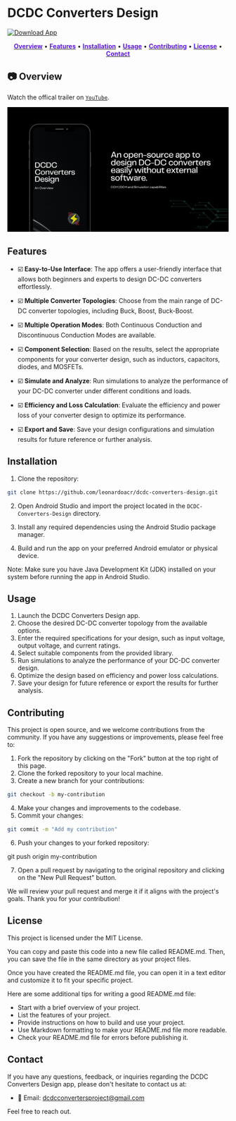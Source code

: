 # DCDC Converters Design



[![Download App](https://img.shields.io/badge/Download-App-blue?style=for-the-badge&logo=android)](http://bit.ly/3NWtqwQ)

<div align="center">
  <a href="#overview"><b style="color:#5c19e2;">Overview</b></a> •
  <a href="#features"><b style="color:#5c19e2;">Features</b></a> •
  <a href="#installation"><b style="color:#5c19e2;">Installation</b></a> •
  <a href="#usage"><b style="color:#5c19e2;">Usage</b></a> •
  <a href="#contributing"><b style="color:#5c19e2;">Contributing</b></a> •
  <a href="#license"><b style="color:#5c19e2;">License</b></a> •
  <a href="#contact"><b style="color:#5c19e2;">Contact</b></a>
</div>


## :camera: Overview



Watch the offical trailer on [`YouTube`](https://youtu.be/7yWGklHurrc).

[![DCDC Converters Design](./github/ytb-thumb-hq.png)](https://youtu.be/7yWGklHurrc)

## Features

- :ballot_box_with_check: **Easy-to-Use Interface**: The app offers a user-friendly interface that allows both beginners and experts to design DC-DC converters effortlessly.

- :ballot_box_with_check: **Multiple Converter Topologies**: Choose from the main range of DC-DC converter topologies, including Buck, Boost, Buck-Boost.

- :ballot_box_with_check: **Multiple Operation Modes**: Both Continuous Conduction and Discontinuous Conduction Modes are available.

- :ballot_box_with_check: **Component Selection**: Based on the results, select the appropriate components for your converter design, such as inductors, capacitors, diodes, and MOSFETs.

- :ballot_box_with_check: **Simulate and Analyze**: Run simulations to analyze the performance of your DC-DC converter under different conditions and loads.

- :ballot_box_with_check: **Efficiency and Loss Calculation**: Evaluate the efficiency and power loss of your converter design to optimize its performance.

- :ballot_box_with_check: **Export and Save**: Save your design configurations and simulation results for future reference or further analysis.


## Installation

1. Clone the repository: 

```bash
git clone https://github.com/leonardoacr/dcdc-converters-design.git
```

2. Open Android Studio and import the project located in the `DCDC-Converters-Design` directory.

3. Install any required dependencies using the Android Studio package manager.

4. Build and run the app on your preferred Android emulator or physical device.

Note: Make sure you have Java Development Kit (JDK) installed on your system before running the app in Android Studio.


## Usage

1. Launch the DCDC Converters Design app.
2. Choose the desired DC-DC converter topology from the available options.
3. Enter the required specifications for your design, such as input voltage, output voltage, and current ratings.
4. Select suitable components from the provided library.
5. Run simulations to analyze the performance of your DC-DC converter design.
6. Optimize the design based on efficiency and power loss calculations.
7. Save your design for future reference or export the results for further analysis.

## Contributing

This project is open source, and we welcome contributions from the community. If you have any suggestions or improvements, please feel free to:

1. Fork the repository by clicking on the "Fork" button at the top right of this page.
2. Clone the forked repository to your local machine.
3. Create a new branch for your contributions: 

```bash
git checkout -b my-contribution
```

4. Make your changes and improvements to the codebase.
5. Commit your changes: 

```bash
git commit -m "Add my contribution"
```

6. Push your changes to your forked repository: 

git push origin my-contribution

7. Open a pull request by navigating to the original repository and clicking on the "New Pull Request" button.

We will review your pull request and merge it if it aligns with the project's goals. Thank you for your contribution!

## License

This project is licensed under the MIT License.

You can copy and paste this code into a new file called README.md. Then, you can save the file in the same directory as your project files.

Once you have created the README.md file, you can open it in a text editor and customize it to fit your specific project.

Here are some additional tips for writing a good README.md file:

- Start with a brief overview of your project.
- List the features of your project.
- Provide instructions on how to build and use your project.
- Use Markdown formatting to make your README.md file more readable.
- Check your README.md file for errors before publishing it.

## Contact

If you have any questions, feedback, or inquiries regarding the DCDC Converters Design app, please don't hesitate to contact us at:

- :email: Email: dcdcconvertersproject@gmail.com

Feel free to reach out.


